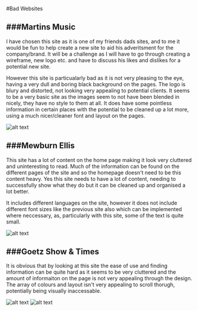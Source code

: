 #Bad Websites

###Martins Music
---
I have chosen this site as it is one of my friends dads sites, and to me it would be fun to help create a new site to aid his adveritsment for the company/brand. It will be a challenge as I will have to go through creating a wireframe, new logo etc. and have to discuss his likes and dislikes for a potential new site.

However this site is particualarly bad as it is not very pleasing to the eye, having a very dull and boring black background on the pages. The logo is blury and distorted, not looking very appealing to potential clients. It seems to be a very basic site as the images seem to not have been blended in nicely, they have no style to them at all. It does have some pointless information in certain places with the potential to be cleaned up a lot more, using a much nicer/cleaner font and layout on the pages. 

![alt text](http://i.imgur.com/B1A7dJT.png?1 "Martins Music")


###Mewburn Ellis
---
This site has a lot of content on the home page making it look very cluttered and uninteresting to read. Much of the information can be found on the different pages of the site and so the homepage doesn't need to be this content heavy. Yes this site needs to have a lot of content, needing to successfully show what they do but it can be cleaned up and organised a lot better.

It includes different languages on the site, however it does not include different font sizes like the previous site also which can be implemented where neccessary, as, particularly with this site, some of the text is quite small.

![alt text](http://i.imgur.com/ig5Ydp8.png?1 "Mewburn Ellis")

###Goetz Show & Times
---
It is obvious that by looking at this site the ease of use and finding information can be quite hard as it seems to be very cluttered and the amount of informaiton on the page is not very appealing through the design. The array of colours and layout isn't very appealing to scroll thorugh, potentially being visually inaccessable. 

![alt text](http://i.imgur.com/qoK3PSH.png?1 "Goetz Main Sign")
![alt text](http://i.imgur.com/g8fjCt2.png?1 "Multiple Coloured Signs")
